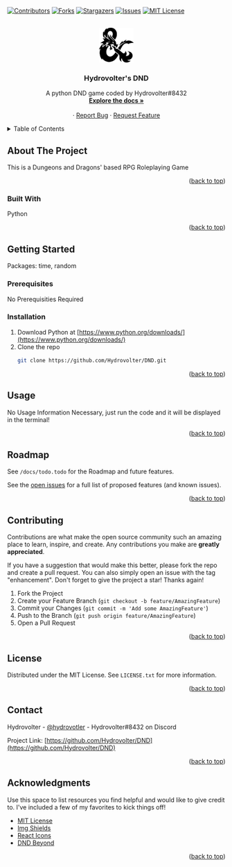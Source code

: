 <a name="readme-top"></a>




<!-- PROJECT SHIELDS -->

[![Contributors][contributors-shield]][contributors-url]
[![Forks][forks-shield]][forks-url]
[![Stargazers][stars-shield]][stars-url]
[![Issues][issues-shield]][issues-url]
[![MIT License][license-shield]][license-url]



<!-- PROJECT LOGO -->
<br />
<div align="center">
  <a href="https://github.com/Hydrovolter/DND">
    <img src="assets/dnd-icon.png" alt="Logo" width="80" height="80">
  </a>

  <h3 align="center">Hydrovolter's DND</h3>

  <p align="center">
    A python DND game coded by Hydrovolter#8432
    <br />
    <a href="https://github.com/Hydrovolter/DND"><strong>Explore the docs »</strong></a>
    <br />
    <br />
    ·
    <a href="https://github.com/Hydrovolter/DND/issues">Report Bug</a>
    ·
    <a href="https://github.com/Hydrovolter/DND/issues">Request Feature</a>
  </p>
</div>



<!-- TABLE OF CONTENTS -->
<details>
  <summary>Table of Contents</summary>
  <ol>
    <li>
      <a href="#about-the-project">About The Project</a>
      <ul>
        <li><a href="#built-with">Built With</a></li>
      </ul>
    </li>
    <li>
      <a href="#getting-started">Getting Started</a>
      <ul>
        <li><a href="#prerequisites">Prerequisites</a></li>
        <li><a href="#installation">Installation</a></li>
      </ul>
    </li>
    <li><a href="#usage">Usage</a></li>
    <li><a href="#roadmap">Roadmap</a></li>
    <li><a href="#contributing">Contributing</a></li>
    <li><a href="#license">License</a></li>
    <li><a href="#contact">Contact</a></li>
    <li><a href="#acknowledgments">Acknowledgments</a></li>
  </ol>
</details>



<!-- ABOUT THE PROJECT -->
## About The Project


This is a Dungeons and Dragons' based RPG Roleplaying Game

<p align="right">(<a href="#readme-top">back to top</a>)</p>



### Built With

Python

<p align="right">(<a href="#readme-top">back to top</a>)</p>



<!-- GETTING STARTED -->
## Getting Started

Packages: time, random

### Prerequisites

No Prerequisities Required

### Installation

1. Download Python at [https://www.python.org/downloads/](https://www.python.org/downloads/)
2. Clone the repo
   ```sh
   git clone https://github.com/Hydrovolter/DND.git
   ```

<p align="right">(<a href="#readme-top">back to top</a>)</p>



<!-- USAGE EXAMPLES -->
## Usage

No Usage Information Necessary, just run the code and it will be displayed in the terminal!

<p align="right">(<a href="#readme-top">back to top</a>)</p>



<!-- ROADMAP -->
## Roadmap

See `/docs/todo.todo` for the Roadmap and future features.

See the [open issues](https://github.com/Hydrovolter/DND/issues) for a full list of proposed features (and known issues).


<p align="right">(<a href="#readme-top">back to top</a>)</p>



<!-- CONTRIBUTING -->
## Contributing

Contributions are what make the open source community such an amazing place to learn, inspire, and create. Any contributions you make are **greatly appreciated**.

If you have a suggestion that would make this better, please fork the repo and create a pull request. You can also simply open an issue with the tag "enhancement".
Don't forget to give the project a star! Thanks again!

1. Fork the Project
2. Create your Feature Branch (`git checkout -b feature/AmazingFeature`)
3. Commit your Changes (`git commit -m 'Add some AmazingFeature'`)
4. Push to the Branch (`git push origin feature/AmazingFeature`)
5. Open a Pull Request

<p align="right">(<a href="#readme-top">back to top</a>)</p>



<!-- LICENSE -->
## License

Distributed under the MIT License. See `LICENSE.txt` for more information.

<p align="right">(<a href="#readme-top">back to top</a>)</p>



<!-- CONTACT -->
## Contact

Hydrovolter - [@hydrovotler](https://twitter.com/hydrovolter) - Hydrovolter#8432 on Discord

Project Link: [https://github.com/Hydrovolter/DND](https://github.com/Hydrovolter/DND)

<p align="right">(<a href="#readme-top">back to top</a>)</p>



<!-- ACKNOWLEDGMENTS -->
## Acknowledgments

Use this space to list resources you find helpful and would like to give credit to. I've included a few of my favorites to kick things off!

* [MIT License](https://opensource.org/license/mit/)
* [Img Shields](https://shields.io/)
* [React Icons](https://react-icons.github.io/react-icons/search/)
* [DND Beyond](https://www.dndbeyond.com/)

<p align="right">(<a href="#readme-top">back to top</a>)</p>



<!-- MARKDOWN LINKS & IMAGES -->
<!-- https://www.markdownguide.org/basic-syntax/#reference-style-links -->
[contributors-shield]: https://img.shields.io/github/contributors/Hydrovolter/DND.svg?style=for-the-badge
[contributors-url]: https://github.com/Hydrovolter/DND/graphs/contributors
[forks-shield]: https://img.shields.io/github/forks/Hydrovolter/DND.svg?style=for-the-badge
[forks-url]: https://github.com/Hydrovolter/DND/network/members
[stars-shield]: https://img.shields.io/github/stars/Hydrovolter/DND.svg?style=for-the-badge
[stars-url]: https://github.com/Hydrovolter/DND/stargazers
[issues-shield]: https://img.shields.io/github/issues/Hydrovolter/DND.svg?style=for-the-badge
[issues-url]: https://github.com/Hydrovolter/DND/issues
[license-shield]: https://img.shields.io/github/license/Hydrovolter/DND.svg?style=for-the-badge
[license-url]: https://github.com/Hydrovolter/DND/blob/master/LICENSE
[linkedin-shield]: https://img.shields.io/badge/-LinkedIn-black.svg?style=for-the-badge&logo=linkedin&colorB=555
[linkedin-url]: https://linkedin.com/in/Hydrovolter
[product-screenshot]: images/screenshot.png
[Next.js]: https://img.shields.io/badge/next.js-000000?style=for-the-badge&logo=nextdotjs&logoColor=white
[Next-url]: https://nextjs.org/
[React.js]: https://img.shields.io/badge/React-20232A?style=for-the-badge&logo=react&logoColor=61DAFB
[React-url]: https://reactjs.org/
[Vue.js]: https://img.shields.io/badge/Vue.js-35495E?style=for-the-badge&logo=vuedotjs&logoColor=4FC08D
[Vue-url]: https://vuejs.org/
[Angular.io]: https://img.shields.io/badge/Angular-DD0031?style=for-the-badge&logo=angular&logoColor=white
[Angular-url]: https://angular.io/
[Svelte.dev]: https://img.shields.io/badge/Svelte-4A4A55?style=for-the-badge&logo=svelte&logoColor=FF3E00
[Svelte-url]: https://svelte.dev/
[Laravel.com]: https://img.shields.io/badge/Laravel-FF2D20?style=for-the-badge&logo=laravel&logoColor=white
[Laravel-url]: https://laravel.com
[Bootstrap.com]: https://img.shields.io/badge/Bootstrap-563D7C?style=for-the-badge&logo=bootstrap&logoColor=white
[Bootstrap-url]: https://getbootstrap.com
[JQuery.com]: https://img.shields.io/badge/jQuery-0769AD?style=for-the-badge&logo=jquery&logoColor=white
[JQuery-url]: https://jquery.com 
